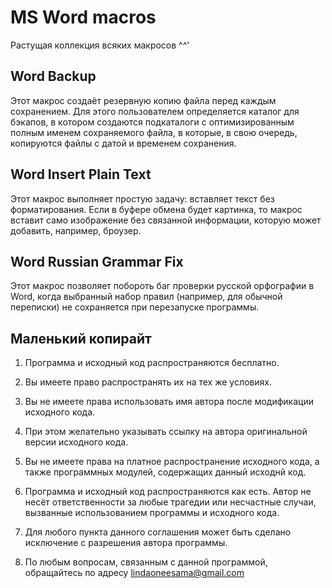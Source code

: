 ﻿# MS Word macros

Растущая коллекция всяких макросов ^^'

## Word Backup

Этот макрос создаёт резервную копию файла перед каждым сохранением. Для этого пользователем определяется каталог для бэкапов, в котором создаются подкаталоги с оптимизированным полным именем сохраняемого файла, в которые, в свою очередь, копируются файлы с датой и временем сохранения.

## Word Insert Plain Text

Этот макрос выполняет простую задачу: вставляет текст без форматирования. Если в буфере обмена будет картинка, то макрос вставит само изображение без связанной информации, которую может добавить, например, броузер.

## Word Russian Grammar Fix

Этот макрос позволяет побороть баг проверки русской орфографии в Word, когда выбранный набор правил (например, для обычной переписки) не сохраняется при перезапуске программы.

## Маленький копирайт

1. Программа и исходный код распространяются бесплатно.

2. Вы имеете право распространять их на тех же условиях.

3. Вы не имеете права использовать имя автора после модификации исходного кода.

4. При этом желательно указывать ссылку на автора оригинальной версии исходного кода.

5. Вы не имеете права на платное распространение исходного кода, а также программных модулей, содержащих данный исходнй код.

6. Программа и исходный код распространяются как есть. Автор не несёт ответственности за любые трагедии или несчастные случаи, вызванные использованием программы и исходного кода.

7. Для любого пункта данного соглашения может быть сделано исключение с разрешения автора программы.

8. По любым вопросам, связанным с данной программой, обращайтесь по адресу lindaoneesama@gmail.com